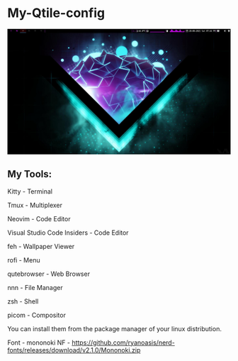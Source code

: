 # My-Qtile-config

![Preview Image](https://github.com/martinval9/My-Qtile-config/blob/main/img_qtile/desk.jpg)

## My Tools:

Kitty - Terminal

Tmux - Multiplexer

Neovim - Code Editor

Visual Studio Code Insiders - Code Editor

feh - Wallpaper Viewer

rofi - Menu

qutebrowser - Web Browser

nnn - File Manager

zsh - Shell

picom - Compositor

You can install them from the package manager of your linux distribution.

Font - mononoki NF - https://github.com/ryanoasis/nerd-fonts/releases/download/v2.1.0/Mononoki.zip

